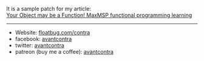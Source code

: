 
It is a sample patch for my article:  
[Your Object may be a Function! MaxMSP functional programming learning](https://medium.com/@contra/your-object-may-be-a-function-maxmsp-functional-programming-learning-e04a147a1b85)

----

- Website: [floatbug.com/contra](https://www.floatbug.com/contra)
- facebook: [avantcontra](https://facebook.com/avantcontra)
- twitter: [avantcontra](https://twitter.com/avantcontra)  
- patreon (buy me a coffee): [avantcontra](https://www.patreon.com/avantcontra)

